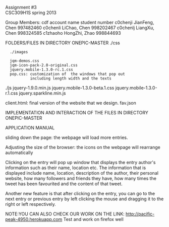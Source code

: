 Assignment #3  
CSC309H1S spring 2013

Group Members:
cdf account       name                student number
c0chenji      JianFeng, Chen          997482460
c0chenli      LiChao, Chen            998202467
c0chenlj      LiangXu, Chen           998324585
c1zhaoho      HongZhi, Zhao           998844693     
              
FOLDERS/FILES IN DIRECTORY ONEPIC-MASTER
./css

      ./images
      
      jqm-demos.css
      jqm-icon-pack-2.0-original.css
      jquery.mobile-1.3.0-rc.1.css
      pop.css: customization of  the windows that pop out
               including length width and the texts
	       
./js 
      jquery-1.9.0.min.js
      jquery.mobile-1.3.0-beta.1.css
      jquery.mobile-1.3.0-r.1.css
      jquery.sparkline.min.js
  
client.html: final version of the website that we design.
fav.json

IMPLEMENTATION AND INTERACTION OF THE FILES IN DIRECTORY ONEPIC-MASTER


APPLICATION MANUAL

sliding down the page: the webpage will load more entries.

Adjusting the size of the browser: the icons on the webpage will rearrange automatically

Clicking on the entry will pop up window that displays the entry author's information such as their name, location etc. The information that is displayed include name, location, description of the author, their personal website, how many followers and friends they have, how many times the tweet has been favourited and the content of that tweet.

Another new feature is that after clicking on the entry, you can go to the next entry or previous entry by left clicking the mouse and dragging it to the right or left respectively.


NOTE:YOU CAN ALSO CHECK OUR WORK ON THE LINK: http://pacific-peak-4950.herokuapp.com
Test and work on firefox well


